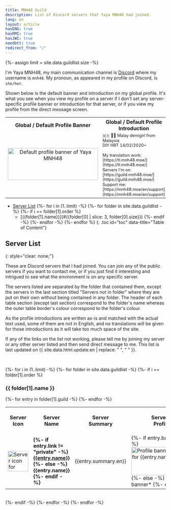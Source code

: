 ```yaml
---
title: MNH48 Guild
description: List of Discord servers that Yaya MNH48 had joined.
lang: en
layout: article
hasENG: true
hasRMI: true
hasJWI: true
needbtt: true
redirect_from: "/"
---
```



{%- assign limit = site.data.guildlist.size -%}
<style>
.guildtable {
  line-height:1.2em;
}
.guildtable a {
  font-weight: normal;
}
.guildtable td:first-child img {
  height: 64px;
  width: 64px;
}
.guildtable td:nth-child(2) a {
  font-weight: bold;
}
.guildtable td:nth-child(4) img {
  width: 250px;
  height: 88px;
}
.guildtable td:nth-child(5) {
  font-size: 0.8em;
  text-align: left;
}
.defaultimage {
  height: 100px;
  display: inline-block;
  overflow: hidden;
  vertical-align: middle;
  border-bottom-style: none;
  margin-bottom: 6px;
}
.toc ul[data-title]::before {
  content: attr(data-title);
  display: block;
  font-weight: bold;
  padding: 4px;
  font-size: 1.2em;
}

{%- for i in (1..limit) -%}
  {%- for folder in site.data.guildlist -%}
    {%- if i == folder[1].order %}
#{{folder[0] | slice: 3, folder[0].size}}-table {
  border: 2px solid #{{folder[1].color}};
}
    {%- endif -%}
  {%- endfor -%}
{%- endfor %}
</style>


I'm Yaya MNH48, my main communication channel is [Discord](https://discord.com/users/341115067934310411) where my username is `mnh48`. My pronoun, as appeared in my profile on Discord, is `she/her`.

Shown below is the default banner and introduction on my global profile. It's what you see when you view my profile on a server if I don't set any server-specific profile banner or introduction for that server, or if you view my profile from the direct message screen.

<table>
  <tr>
    <th style="text-align: center;">Global / Default Profile Banner</th>
    <th style="text-align: center;">Global / Default Profile Introduction</th>
  </tr>
  <tr>
    <td style="text-align: center;">
      <div class="defaultimage">
        <img src="https://img.mnh48.moe/discord/server-banner/default.gif" alt="Default profile banner of Yaya MNH48" style="width: 283px; height: 100px; position: relative; top: 50%; transform: translateY(-50%);">
      </div>
    </td>
    <td style="text-align: left; line-height: 1.2em; font-size: 0.8em;" markdown="span">
      🇲🇾 🏳️‍⚧️ Malay demigirl from Malaysia<br/>
      DIY HRT 14/02/2020~<br/>
      <br/>
      My translation work: [https://tl.mnh48.moe/](https://tl.mnh48.moe/)<br/>
      Servers I'm on: [https://guild.mnh48.moe/](https://guild.mnh48.moe/)<br/>
      Support me: [https://mnh48.moe/en/support](https://mnh48.moe/en/support)
    </td>
  </tr>
</table>


- [Server List](#server-list)
{%- for i in (1..limit) -%}
  {%- for folder in site.data.guildlist -%}
    {%- if i == folder[1].order %}
  - [{{folder[1].name}}](#{{folder[0] | slice: 3, folder[0].size}})
    {%- endif -%}
  {%- endfor -%}
{%- endfor %}
{: .toc id="toc" data-title="Table of Content"}


## Server List
{: style="clear: none;"}

These are Discord servers that I had joined. You can join any of the public servers if you want to contact me, or if you just find it interesting and intrigued to see what the environment is on any specific server.

The servers listed are separated by the folder that contained them, except the servers in the last section titled "Servers not in folder" where they are put on their own without being contained in any folder. The header of each table section (except last section) correspond to the folder's name whereas the outer table border's colour correspond to the folder's colour.

As the profile introductions are written as-is and matched with the actual text used, some of them are not in English, and no translations will be given for those introductions as it will take too much space of the site.

If any of the links on the list not working, please tell me by joining my server or any other server listed and then send direct message to me. This list is last updated on {{ site.data.html.update.en | replace: " ", "&nbsp;" }}.


&nbsp;


{%- for i in (1..limit) -%}
  {%- for folder in site.data.guildlist -%}
    {%- if i == folder[1].order %}
<h3 id="{{folder[0] | slice: 3, folder[0].size}}">{{ folder[1].name }}</h3>
<table id="{{folder[0] | slice: 3, folder[0].size}}-table" class="guildtable">
  <tr>
    <th>Server<br/>Icon</th>
    <th>Server<br/>Name</th>
    <th>Server<br/>Summary</th>
    <th>Server-specific<br/>Profile Banner</th>
    <th>Server-specific<br/>Profile Introduction</th>
  </tr>
  {%- for entry in folder[1].guild -%}
  <tr>
    <td><img src="https://img.mnh48.moe/discord/server-icon/{{entry.icon}}" loading="lazy" alt="Server icon for {{entry.name}}"></td>
    <td><strong>
    {%- if entry.link != "private" -%}
    <a href="{{entry.link}}">{{entry.name}}</a>
    {%- else -%}
    {{entry.name}}
    {%- endif -%}
    </strong></td>
    <td markdown="span">{{entry.summary.en}}</td>
    <td markdown="span">
    {%- if entry.banner != "none" -%}
    <img src="https://img.mnh48.moe/discord/server-banner/{{entry.banner}}" loading="lazy" alt="Profile banner that is specific for {{entry.name}}">
    {%- else -%}
    *No specific banner*
    {%- endif -%}
    </td>
    <td markdown="span">
    {%- if entry.introduction != "none" -%}
    {{entry.introduction}}
    {%- else -%}
    *No specific profile*
    {%- endif -%}
    </td>
  </tr>
  {%- endfor -%}
</table>
<br/>
    {%- endif -%}
  {%- endfor -%}
{%- endfor -%}
